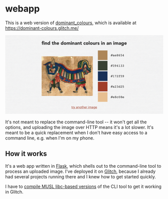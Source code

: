 # webapp

This is a web version of [dominant_colours], which is available at <https://dominant-colours.glitch.me/>

<img src="static/screenshot_wide.png" alt="A screenshot of the web app. It says 'find the dominant colours in an image' in bold letters at the top, then an illustration of two people in a Chinese dragon costume. On the right hand side are the dominant colours from that image: brown, blue, red and yellow, along with hex codes. At the bottom is a red-coloured link 'try another image'.">

It's not meant to replace the command-line tool -- it won't get all the options, and uploading the image over HTTP means it's a lot slower.
It's meant to be a quick replacement when I don't have easy access to a command line, e.g. when I'm on my phone.

[dominant_colours]: https://github.com/alexwlchan/dominant_colours



## How it works

It's a web app written in [Flask], which shells out to the command-line tool to process an uploaded image.
I've deployed it on [Glitch], because I already had several projects running there and I knew how to get started quickly.

I have to [compile MUSL libc-based versions][compile] of the CLI tool to get it working in Glitch.

[Flask]: https://pypi.org/project/Flask/
[Glitch]: https://glitch.com/
[compile]: https://alexwlchan.net/2022/05/rust-on-glitch/
